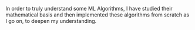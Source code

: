 In order to truly understand some ML Algorithms, I have studied their mathematical basis and then implemented these algorithms from scratch as I go on, to deepen my understanding.